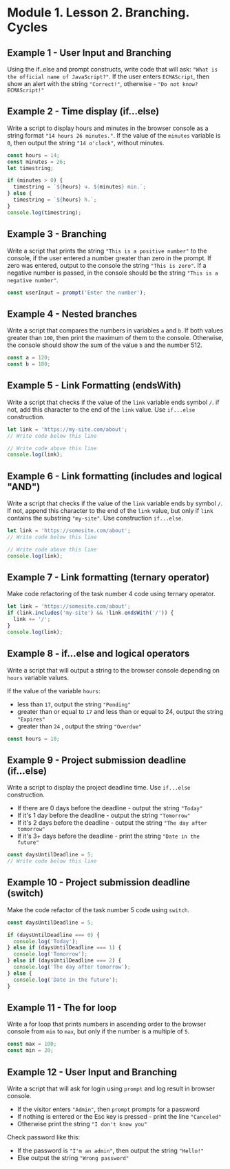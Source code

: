 # Module 1. Lesson 2. Branching. Cycles

## Example 1 - User Input and Branching

Using the if..else and prompt constructs, write code that will ask:
`"What is the official name of JavaScript?"`. If the user enters
`ECMAScript`, then show an alert with the string `"Correct!"`, otherwise -
`"Do not know? ECMAScript!"`

## Example 2 - Time display (if...else)

Write a script to display hours and minutes in the browser console as a string
format `"14 hours 26 minutes."`. If the value of the `minutes` variable is `0`, then
output the string `"14 o'clock"`, without minutes.

```js
const hours = 14;
const minutes = 26;
let timestring;

if (minutes > 0) {
  timestring = `${hours} ч. ${minutes} min.`;
} else {
  timestring = `${hours} h.`;
}
console.log(timestring);
```

## Example 3 - Branching

Write a script that prints the string `"This is a positive number"` to the console,
if the user entered a number greater than zero in the prompt. If zero was entered, output
to the console the string `"This is zero"`. If a negative number is passed, in the console
should be the string `"This is a negative number"`.

```js
const userInput = prompt('Enter the number');
```

## Example 4 - Nested branches

Write a script that compares the numbers in variables `a` and `b`. If both
values greater than `100`, then print the maximum of them to the console. Otherwise,
the console should show the sum of the value `b` and the number 512.

```js
const a = 120;
const b = 180;
```

## Example 5 - Link Formatting (endsWith)

Write a script that checks if the value of the `link` variable ends
symbol `/`. if not, add this character to the end of the `link` value. Use
`if...else` construction.

```js
let link = 'https://my-site.com/about';
// Write code below this line

// Write code above this line
console.log(link);
```

## Example 6 - Link formatting (includes and logical "AND")

Write a script that checks if the value of the `link` variable ends by
symbol `/`. If not, append this character to the end of the `link` value, but only
if `link` contains the substring `"my-site"`. Use construction
`if...else`.

```js
let link = 'https://somesite.com/about';
// Write code below this line

// Write code above this line
console.log(link);
```

## Example 7 - Link formatting (ternary operator)

Make code  refactoring of the  task number 4 code using ternary operator.

```js
let link = 'https://somesite.com/about';
if (link.includes('my-site') && !link.endsWith('/')) {
  link += '/';
}
console.log(link);
```

## Example 8 - if...else and logical operators 

Write a script that will output a string to the browser console depending on
`hours` variable values.

If the value of the variable `hours`:

- less than `17`, output the string `"Pending"`
- greater than or equal to `17` and less than or equal to 24, output the string `"Expires"`
- greater than `24` , output the string `"Overdue"`

```js
const hours = 10;
```

## Example 9 - Project submission deadline (if...else)

Write a script to display the project deadline time. Use
`if...else` construction.

- If there are 0 days before the deadline - output the string `"Today"`
- If it's 1 day before the deadline - output the string `"Tomorrow"`
- If it's 2 days before the deadline - output the string `"The day after tomorrow"`
- If it's 3+ days before the deadline - print the string `"Date in the future"`

```js
const daysUntilDeadline = 5;
// Write code below this line
```

## Example 10 - Project submission deadline (switch)

Make the code refactor of the task number 5 code using `switch`.

```js
const daysUntilDeadline = 5;

if (daysUntilDeadline === 0) {
  console.log('Today');
} else if (daysUntilDeadline === 1) {
  console.log('Tomorrow');
} else if (daysUntilDeadline === 2) {
  console.log('The day after tomorrow');
} else {
  console.log('Date in the future');
}
```

## Example 11 - The for loop 

Write a for loop that prints numbers in ascending order to the browser console from `min` 
to `max`, but only if the number is a multiple of `5`.

```js
const max = 100;
const min = 20;
```

## Example 12 - User Input and Branching 

Write a script that will ask for login using `prompt` and log
result in browser console.

- If the visitor enters `"Admin"`, then `prompt` prompts for a password
- If nothing is entered or the Esc key is pressed - print the line `"Canceled"`
- Otherwise print the string `"I don't know you"`

Check password like this:

- If the password is `"I'm an admin"`, then output the string `"Hello!"`
- Else output the string `"Wrong password"`